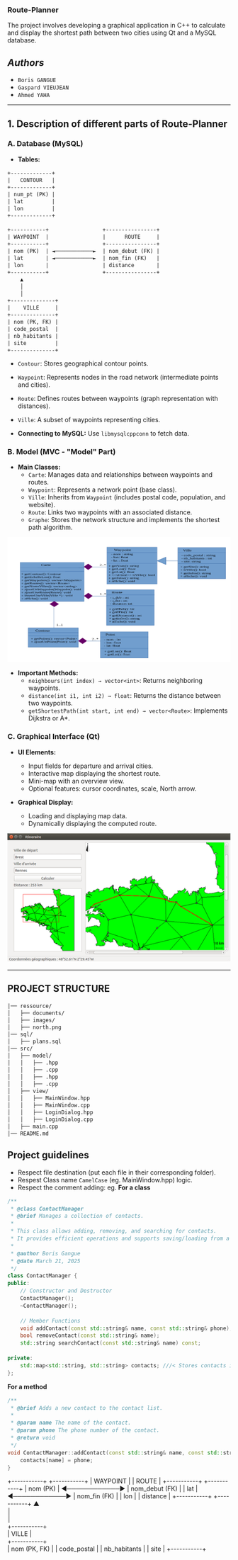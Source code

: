 ### **Route-Planner**  

The project involves developing a graphical application in C++ to calculate and display the shortest path between two cities using Qt and a MySQL database. 

## *Authors*
- `Boris GANGUE`
- `Gaspard VIEUJEAN`
- `Ahmed YAHA`

---

## **1. Description of different parts of Route-Planner**  

### **A. Database (MySQL)**  
- **Tables:**  
```shell
+-------------+
|   CONTOUR   |
+-------------+
| num_pt (PK) |
| lat         |
| lon         |
+-------------+

+-----------+                 +----------------+
| WAYPOINT  |                 |      ROUTE     |
+-----------+                 +----------------+
| nom (PK)  | ◄────────────►  | nom_debut (FK) |
| lat       | ◄────────────►  | nom_fin (FK)   |
| lon       |                 | distance       |
+-----------+                 +----------------+
    ▲                
    │               
    │               
+--------------+           
|    VILLE     |           
+--------------+         
| nom (PK, FK) |
| code_postal  |
| nb_habitants |
| site         |
+--------------+
```

- `Contour`: Stores geographical contour points.  
- `Waypoint`: Represents nodes in the road network (intermediate points and cities).  
- `Route`: Defines routes between waypoints (graph representation with distances).  
- `Ville`: A subset of waypoints representing cities.  


- **Connecting to MySQL:** Use `libmysqlcppconn` to fetch data.  

### **B. Model (MVC - "Model" Part)**  
- **Main Classes:**  
  - `Carte`: Manages data and relationships between waypoints and routes.  
  - `Waypoint`: Represents a network point (base class).  
  - `Ville`: Inherits from `Waypoint` (includes postal code, population, and website).  
  - `Route`: Links two waypoints with an associated distance.  
  - `Graphe`: Stores the network structure and implements the shortest path algorithm.  

![class-MVC](<ressource/images/class-mvc.png>)

- **Important Methods:**  
  - `neighbours(int index) → vector<int>`: Returns neighboring waypoints.  
  - `distance(int i1, int i2) → float`: Returns the distance between two waypoints.  
  - `getShortestPath(int start, int end) → vector<Route>`: Implements Dijkstra or A*.  

### **C. Graphical Interface (Qt)**  
- **UI Elements:**  
  - Input fields for departure and arrival cities.  
  - Interactive map displaying the shortest route.  
  - Mini-map with an overview view.  
  - Optional features: cursor coordinates, scale, North arrow.  

- **Graphical Display:**  
  - Loading and displaying map data.  
  - Dynamically displaying the computed route.  

![alt text](<ressource/images/route-planner.png>)

---

## **PROJECT STRUCTURE**

```
|── ressource/
│   ├── documents/
│   ├── images/
│   ├── north.png
│── sql/
│   ├── plans.sql
│── src/
│   ├── model/
│   │   ├── .hpp
│   │   ├── .cpp
│   │   ├── .hpp
│   │   ├── .cpp
│   ├── view/
│   │   ├── MainWindow.hpp
│   │   ├── MainWindow.cpp
│   │   ├── LoginDialog.hpp
│   │   ├── LoginDialog.cpp
│   ├── main.cpp
│── README.md
```

## **Project guidelines** 
- Respect file destination (put each file in their corresponding folder).
- Respest Class name `CamelCase` (eg. MainWindow.hpp) logic.
- Respect the comment adding:
eg.
**For a class**
```cpp
/**
 * @class ContactManager
 * @brief Manages a collection of contacts.
 *
 * This class allows adding, removing, and searching for contacts.
 * It provides efficient operations and supports saving/loading from a file.
 *
 * @author Boris Gangue
 * @date March 21, 2025
 */
class ContactManager {
public:
    // Constructor and Destructor
    ContactManager();
    ~ContactManager();

    // Member Functions
    void addContact(const std::string& name, const std::string& phone);
    bool removeContact(const std::string& name);
    std::string searchContact(const std::string& name) const;

private:
    std::map<std::string, std::string> contacts; ///< Stores contacts in a name-phone mapping.
};
```

**For a method**
```cpp
/**
 * @brief Adds a new contact to the contact list.
 * 
 * @param name The name of the contact.
 * @param phone The phone number of the contact.
 * @return void
 */
void ContactManager::addContact(const std::string& name, const std::string& phone) {
    contacts[name] = phone;
}
```

+-----------+                 +-----------+
| WAYPOINT  |                 | ROUTE     |
+-----------+                 +-----------+
| nom (PK)  | ◄────────────►  | nom_debut (FK) |
| lat       | ◄────────────►  | nom_fin (FK)   |
| lon       |                 | distance       |
+-----------+                 +-----------+
    ▲                
    │               
    │               
+-----------+           
| VILLE     |           
+-----------+         
| nom (PK, FK) |
| code_postal  |
| nb_habitants |
| site         |
+-----------+
```

